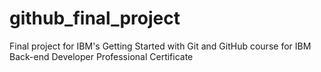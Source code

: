 # github_final_project
Final project for IBM's Getting Started with Git and GitHub course for IBM Back-end Developer Professional Certificate
